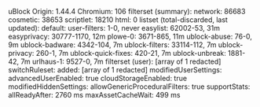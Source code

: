 uBlock Origin: 1.44.4
Chromium: 106
filterset (summary): 
  network: 86683
  cosmetic: 38653
  scriptlet: 18210
  html: 0
listset (total-discarded, last updated): 
  default: 
    user-filters: 1-0, never
    easylist: 62002-53, 31m
    easyprivacy: 30777-1170, 12m
    plowe-0: 3671-865, 11m
    ublock-abuse: 76-0, 9m
    ublock-badware: 4342-104, 7m
    ublock-filters: 33114-112, 7m
    ublock-privacy: 260-1, 7m
    ublock-quick-fixes: 420-21, 7m
    ublock-unbreak: 1881-42, 7m
    urlhaus-1: 9527-0, 7m
filterset (user): [array of 1 redacted]
switchRuleset: 
  added: [array of 1 redacted]
modifiedUserSettings: 
  advancedUserEnabled: true
  cloudStorageEnabled: true
modifiedHiddenSettings: 
  allowGenericProceduralFilters: true
supportStats: 
  allReadyAfter: 2760 ms
  maxAssetCacheWait: 499 ms
